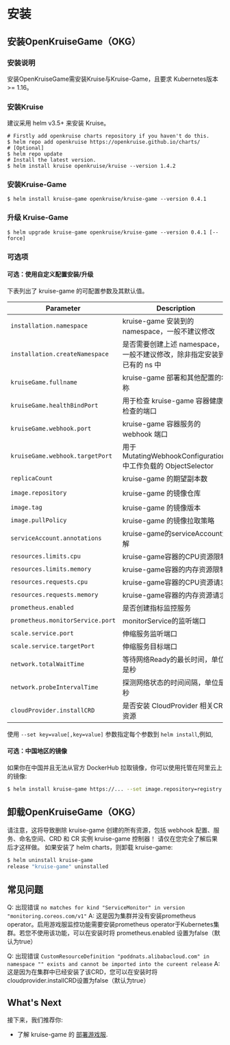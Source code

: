 # 安装

## 安装OpenKruiseGame（OKG）

### 安装说明

安装OpenKruiseGame需安装Kruise与Kruise-Game，且要求 Kubernetes版本 >= 1.16。

### 安装Kruise

建议采用 helm v3.5+ 来安装 Kruise。

```shell
# Firstly add openkruise charts repository if you haven't do this.
$ helm repo add openkruise https://openkruise.github.io/charts/
# [Optional]
$ helm repo update
# Install the latest version.
$ helm install kruise openkruise/kruise --version 1.4.2
```

### 安装Kruise-Game

```shell
$ helm install kruise-game openkruise/kruise-game --version 0.4.1
```

### 升级 Kruise-Game

```shell
$ helm upgrade kruise-game openkruise/kruise-game --version 0.4.1 [--force]
```

### 可选项

#### 可选：使用自定义配置安装/升级

下表列出了 kruise-game 的可配置参数及其默认值。

| Parameter                          | Description                                            | Default                          |
|------------------------------------|--------------------------------------------------------|----------------------------------|
| `installation.namespace`           | kruise-game 安装到的 namespace，一般不建议修改                     | `kruise-game-system`             |
| `installation.createNamespace`     | 是否需要创建上述 namespace，一般不建议修改，除非指定安装到已有的 ns 中             | `true`                           |
| `kruiseGame.fullname`              | kruise-game 部署和其他配置的名称                                 | `kruise-game-controller-manager` |
| `kruiseGame.healthBindPort`        | 用于检查 kruise-game 容器健康检查的端口                             | `8082`                           |
| `kruiseGame.webhook.port`          | kruise-game 容器服务的 webhook 端口                           | `443`                            |
| `kruiseGame.webhook.targetPort`    | 用于 MutatingWebhookConfigurations 中工作负载的 ObjectSelector | `9876`                           |
| `replicaCount`                     | kruise-game 的期望副本数                                     | `1`                              |
| `image.repository`                 | kruise-game 的镜像仓库                                      | `openkruise/kruise-game-manager` |
| `image.tag`                        | kruise-game 的镜像版本                                      | `v0.4.1`                         |
| `image.pullPolicy`                 | kruise-game 的镜像拉取策略                                    | `Always`                         |
| `serviceAccount.annotations`       | kruise-game的serviceAccount注解                           | ` `                              |
| `resources.limits.cpu`             | kruise-game容器的CPU资源限制                                  | `500m`                           |
| `resources.limits.memory`          | kruise-game容器的内存资源限制                                   | `1Gi`                            |
| `resources.requests.cpu`           | kruise-game容器的CPU资源请求                                  | `10m`                            |
| `resources.requests.memory`        | kruise-game容器的内存资源请求                                   | `64Mi`                           |
| `prometheus.enabled`               | 是否创建指标监控服务                                             | `true`                           |
| `prometheus.monitorService.port`   | monitorService的监听端口                                    | `8080`                           |
| `scale.service.port`               | 伸缩服务监听端口                                               | `6000`                           |
| `scale.service.targetPort`         | 伸缩服务目标端口                                               | `6000`                           |
| `network.totalWaitTime`            | 等待网络Ready的最长时间，单位是秒                                    | `60`                             |
| `network.probeIntervalTime`        | 探测网络状态的时间间隔，单位是秒                                       | `5`                              |
| `cloudProvider.installCRD`         | 是否安装 CloudProvider 相关CRD资源                             | `true`                           |

使用 `--set key=value[,key=value]` 参数指定每个参数到 `helm install`,例如,

#### 可选：中国地区的镜像

如果你在中国并且无法从官方 DockerHub 拉取镜像，你可以使用托管在阿里云上的镜像:

```bash
$ helm install kruise-game https://... --set image.repository=registry.cn-hangzhou.aliyuncs.com/acs/kruise-game-manager
```

## 卸载OpenKruiseGame（OKG）

请注意，这将导致删除 kruise-game 创建的所有资源，包括 webhook 配置、服务、命名空间、CRD 和 CR 实例 kruise-game 控制器！
请仅在您完全了解后果后才这样做。
如果安装了 helm charts，则卸载 kruise-game:

```bash
$ helm uninstall kruise-game
release "kruise-game" uninstalled
```

## 常见问题

Q: 出现错误 `no matches for kind "ServiceMonitor" in version "monitoring.coreos.com/v1"`
A: 这是因为集群并没有安装prometheus operator。启用游戏服监控功能需要安装prometheus operator于Kubernetes集群。若您不使用该功能，可以在安装时将 prometheus.enabled 设置为false（默认为true）

Q: 出现错误 `CustomResourceDefinition "poddnats.alibabacloud.com" in namespace "" exists and cannot be imported into the cureent release`
A: 这是因为在集群中已经安装了该CRD，您可以在安装时将cloudprovider.installCRD设置为false（默认为true）

## What's Next
接下来，我们推荐你:
- 了解 kruise-game 的 [部署游戏服](user-manuals/deploy-gameservers.md).
